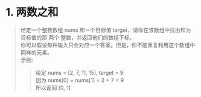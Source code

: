 # 1. 两数之和
> 给定一个整数数组 nums 和一个目标值 target，请你在该数组中找出和为目标值的那 两个 整数，并返回他们的数组下标。<br/>
> 你可以假设每种输入只会对应一个答案。但是，你不能重复利用这个数组中同样的元素。<br/>
> 示例:
>> 给定 nums = [2, 7, 11, 15], target = 9<br/>
>> 因为 nums[0] + nums[1] = 2 + 7 = 9<br/>
>> 所以返回 [0, 1]